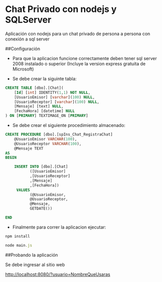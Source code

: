 # Chat Privado con nodejs y SQLServer

Aplicación con nodejs para un chat privado de persona a persona con conexión a sql server


##Configuración

* Para que la aplicacion funcione correctamente deben tener sql server 2008 instalado o superior (Incluye la version express gratuita de Microsoft)


* Se debe crear la siguinte tabla:

```SQL
CREATE TABLE [dbo].[Chat](
	[Id] [int] IDENTITY(1,1) NOT NULL,
	[UsuarioEmisor] [varchar](100) NULL,
	[UsuarioReceptor] [varchar](100) NULL,
	[Mensaje] [text] NULL,
	[FechaHora] [datetime] NULL
) ON [PRIMARY] TEXTIMAGE_ON [PRIMARY]

```

* Se debe crear el siguiente procedimiento almacenado:

```SQL
CREATE PROCEDURE [dbo].[spIns_Chat_RegistraChat]
	@UsuarioEmisor VARCHAR(100),
    @UsuarioReceptor VARCHAR(100),
    @Mensaje TEXT
AS
BEGIN

	INSERT INTO [dbo].[Chat]
           ([UsuarioEmisor]
           ,[UsuarioReceptor]
           ,[Mensaje]
           ,[FechaHora])
     VALUES
           (@UsuarioEmisor,
           @UsuarioReceptor,
           @Mensaje,
           GETDATE())

END
```

* Finalmente para correr la aplicacion ejecutar:

```javascript
npm install

node main.js
```

##Probando la aplicación

Se debe ingresar al sitio web

[http://localhost:8080/?usuario=NombreQueUsaras](http://localhost:8080/?usuario=NombreQueUsaras)
